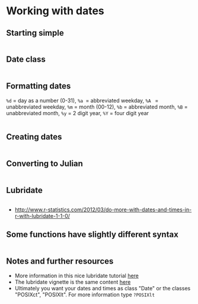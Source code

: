 # Working with dates

## Starting simple
```R

```

## Date class
```R

```

## Formatting dates
``` %d ``` = day as a number (0-31), ```%a ```= abbreviated weekday, ```%A ``` = unabbreviated weekday, ``` %m ``` = month (00-12), ``` %b ``` = abbreviated month, ``` %B ``` = unabbreviated month, ``` %y ``` = 2 digit year, ``` %Y ``` = four digit year
```R

```

## Creating dates
```R

```

## Converting to Julian
```R

```

## Lubridate
```R

```
- http://www.r-statistics.com/2012/03/do-more-with-dates-and-times-in-r-with-lubridate-1-1-0/

## Some functions have slightly different syntax
```R

```

## Notes and further resources
- More information in this nice lubridate tutorial [here](http://www.r-statistics.com/2012/03/do-more-with-dates-and-times-in-r-with-lubridate.html)
- The lubridate vignette is the same content [here](http://cran.r.project.org/web/packages/libridate/vignettes/lubridate.html)
- Ultimately you want your dates and times as class "Date" or the classes "POSIXct", "POSIXlt". For more information type ``` ?POSIXlt ```
